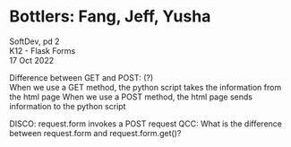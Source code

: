 # Bottlers: Fang, Jeff, Yusha  
SoftDev, pd 2  
K12 - Flask Forms  
17 Oct 2022  

Difference between GET and POST: (?)  
When we use a GET method, the python script takes the information from the html page
When we use a POST method, the html page sends information to the python script

DISCO:
request.form invokes a POST request
QCC:
What is the difference between request.form and request.form.get()?

